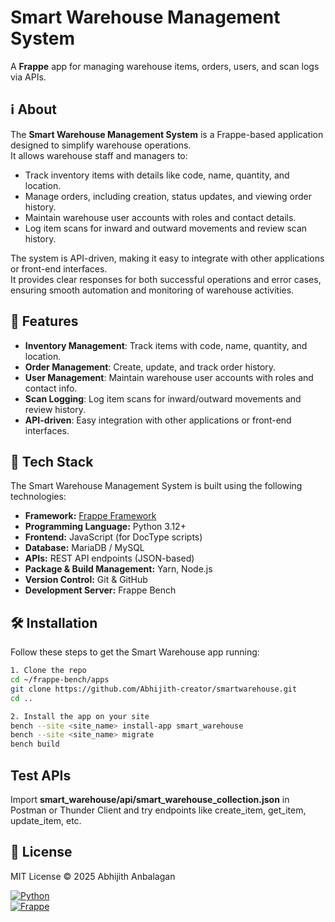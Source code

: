 # Smart Warehouse Management System

A **Frappe** app for managing warehouse items, orders, users, and scan logs via APIs.  



## ℹ️ About

The **Smart Warehouse Management System** is a Frappe-based application designed to simplify warehouse operations.  
It allows warehouse staff and managers to:

- Track inventory items with details like code, name, quantity, and location.  
- Manage orders, including creation, status updates, and viewing order history.  
- Maintain warehouse user accounts with roles and contact details.  
- Log item scans for inward and outward movements and review scan history.  

The system is API-driven, making it easy to integrate with other applications or front-end interfaces.  
It provides clear responses for both successful operations and error cases, ensuring smooth automation and monitoring of warehouse activities.

## 🚀 Features

- **Inventory Management**: Track items with code, name, quantity, and location.  
- **Order Management**: Create, update, and track order history.  
- **User Management**: Maintain warehouse user accounts with roles and contact info.  
- **Scan Logging**: Log item scans for inward/outward movements and review history.  
- **API-driven**: Easy integration with other applications or front-end interfaces.  


## 🧩 Tech Stack

The Smart Warehouse Management System is built using the following technologies:

- **Framework:** [Frappe Framework](https://frappeframework.com/)  
- **Programming Language:** Python 3.12+  
- **Frontend:** JavaScript (for DocType scripts)  
- **Database:** MariaDB / MySQL  
- **APIs:** REST API endpoints (JSON-based)  
- **Package & Build Management:** Yarn, Node.js  
- **Version Control:** Git & GitHub  
- **Development Server:** Frappe Bench  

## 🛠️  Installation

Follow these steps to get the Smart Warehouse app running:
```bash
1. Clone the repo
cd ~/frappe-bench/apps
git clone https://github.com/Abhijith-creator/smartwarehouse.git
cd ..

2. Install the app on your site
bench --site <site_name> install-app smart_warehouse
bench --site <site_name> migrate
bench build
```

## Test APIs

Import **smart_warehouse/api/smart_warehouse_collection.json** in Postman or Thunder Client and try endpoints like create_item, get_item, update_item, etc.

## 📜 License

MIT License © 2025 Abhijith Anbalagan

[![Python](https://img.shields.io/badge/Python-3.12-blue)](https://www.python.org/)  
[![Frappe](https://img.shields.io/badge/Frappe-v15-orange)](https://frappeframework.com/)  

